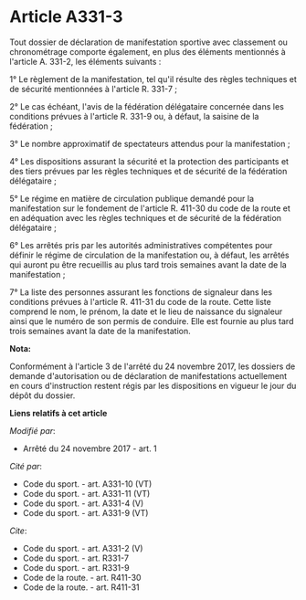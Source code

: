 # Article A331-3

Tout dossier de déclaration de manifestation sportive avec classement ou chronométrage comporte également, en plus des
éléments mentionnés à l'article A. 331-2, les éléments suivants : 

1° Le règlement de la manifestation, tel qu'il résulte des règles techniques et de sécurité mentionnées à l'article R.
331-7 ; 

2° Le cas échéant, l'avis de la fédération délégataire concernée dans les conditions prévues à l'article R. 331-9 ou, à
défaut, la saisine de la fédération ; 

3° Le nombre approximatif de spectateurs attendus pour la manifestation ; 

4° Les dispositions assurant la sécurité et la protection des participants et des tiers prévues par les règles techniques et
de sécurité de la fédération délégataire ; 

5° Le régime en matière de circulation publique demandé pour la manifestation sur le fondement de l'article R. 411-30 du code
de la route et en adéquation avec les règles techniques et de sécurité de la fédération délégataire ; 

6° Les arrêtés pris par les autorités administratives compétentes pour définir le régime de circulation de la manifestation
ou, à défaut, les arrêtés qui auront pu être recueillis au plus tard trois semaines avant la date de la manifestation ; 

7° La liste des personnes assurant les fonctions de signaleur dans les conditions prévues à l'article R. 411-31 du code de la
route. Cette liste comprend le nom, le prénom, la date et le lieu de naissance du signaleur ainsi que le numéro de son permis
de conduire. Elle est fournie au plus tard trois semaines avant la date de la manifestation.

**Nota:**

Conformément à l'article 3 de l'arrêté du 24 novembre 2017, les dossiers de demande d'autorisation ou de déclaration de
manifestations actuellement en cours d'instruction restent régis par les dispositions en vigueur le jour du dépôt du dossier.

**Liens relatifs à cet article**

_Modifié par_:

  - Arrêté du 24 novembre 2017 - art. 1

_Cité par_:

  - Code du sport. - art. A331-10 (VT)
  - Code du sport. - art. A331-11 (VT)
  - Code du sport. - art. A331-4 (V)
  - Code du sport. - art. A331-9 (VT)

_Cite_:

  - Code du sport. - art. A331-2 (V)
  - Code du sport. - art. R331-7
  - Code du sport. - art. R331-9
  - Code de la route. - art. R411-30
  - Code de la route. - art. R411-31
